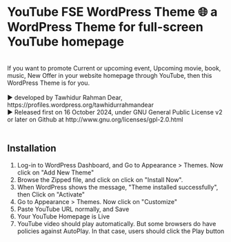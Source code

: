 # YouTube FSE WordPress Theme 🌐 a WordPress Theme for full-screen YouTube homepage
<br>
If you want to promote Current or upcoming event, Upcoming movie, book, music, New Offer in your website homepage through YouTube, then this WordPress Theme is for you.
<br><br>
▶️ developed by Tawhidur Rahman Dear, https://profiles.wordpress.org/tawhidurrahmandear <br>
▶️ Released first on 16 October 2024, under GNU General Public License v2 or later on Github at http://www.gnu.org/licenses/gpl-2.0.html 
<br><br>

## Installation <br>
1. Log-in to WordPress Dashboard, and Go to Appearance > Themes. Now click on "Add New Theme"
2. Browse the Zipped file, and click on click on "Install Now".
3. When WordPress shows the message, "Theme installed successfully", then Click on "Activate"
4. Go to Appearance > Themes. Now click on "Customize"
5. Paste YouTube URL normally, and Save 
6. Your YouTube Homepage is Live
7. YouTube video should play automatically. But some browsers do have policies against AutoPlay. In that case, users should click the Play button
